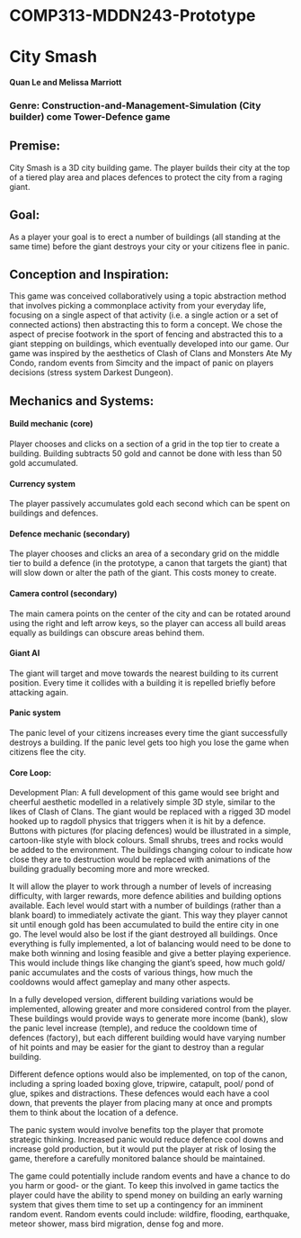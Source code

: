 # COMP313-MDDN243-Prototype

# City Smash
 #### Quan Le and Melissa Marriott

### Genre: Construction-and-Management-Simulation (City builder) come Tower-Defence game 

## Premise: 
City Smash is a 3D city building game. The player builds their city at the top of a tiered play area and places defences to protect the city from a raging giant. 

## Goal:
As a player your goal is to erect a number of buildings (all standing at the same time) before the giant destroys your city or your citizens flee in panic. 

## Conception and Inspiration:
This game was conceived collaboratively using a topic abstraction method that involves picking a commonplace activity from your everyday life, focusing on a single aspect of that activity (i.e. a single action or a set of connected actions) then abstracting this to form a concept. We chose the aspect of precise footwork in the sport of fencing and abstracted this to a giant stepping on buildings, which eventually developed into our game. 
Our game was inspired by the aesthetics of Clash of Clans and Monsters Ate My Condo, random events from Simcity and the impact of panic on players decisions (stress system Darkest Dungeon). 

## Mechanics and Systems: 

#### Build mechanic (core)

Player chooses and clicks on a section of a grid in the top tier to create a building. Building subtracts 50 gold and cannot be done with less than 50 gold accumulated. 

#### Currency system 

The player passively accumulates gold each second which can be spent on buildings and defences. 

#### Defence mechanic (secondary)

The player chooses and clicks an area of a secondary grid on the middle tier to build a defence (in the prototype, a canon that targets the giant) that will slow down or alter the path of the giant. This costs money to create. 

#### Camera control (secondary)

The main camera points on the center of the city and can be rotated around using the right and left arrow keys, so the player can access all build areas equally as buildings can obscure areas behind them. 

#### Giant AI

The giant will target and move towards the nearest building to its current position. Every time it collides with a building it is repelled briefly before attacking again. 

#### Panic system 

The panic level of your citizens increases every time the giant successfully destroys a building. If the panic level gets too high you lose the game when citizens flee the city. 

#### Core Loop: 




Development Plan: A full development of this game would see bright and cheerful aesthetic modelled in a relatively simple 3D style, similar to the likes of Clash of Clans. The giant would be replaced with a rigged 3D model hooked up to ragdoll physics that triggers when it is hit by a defence. Buttons with pictures (for placing defences) would be illustrated in a simple, cartoon-like style with block colours. Small shrubs, trees and rocks would be added to the environment. The buildings changing colour to indicate how close they are to destruction would be replaced with animations of the building gradually becoming more and more wrecked. 

It will allow the player to work through a number of levels of increasing difficulty, with larger rewards, more defence abilities and building options available. Each level would start with a number of buildings (rather than a blank board) to immediately activate the giant. This way they player cannot sit until enough gold has been accumulated to build the entire city in one go. The level would also be lost if the giant destroyed all buildings. Once everything is fully implemented, a lot of balancing would need to be done to make both winning and losing feasible and give a better playing experience. This would include things like changing the giant’s speed, how much gold/ panic accumulates and the costs of various things, how much the cooldowns would affect gameplay and many other aspects. 

In a fully developed version, different building variations would be implemented, allowing greater and more considered control from the player. These buildings would provide ways to generate more income (bank), slow the panic level increase (temple), and reduce the cooldown time of defences (factory), but each different building would have varying number of hit points and may be easier for the giant to destroy than a regular building. 

Different defence options would also be implemented, on top of the canon, including a spring loaded boxing glove, tripwire, catapult, pool/ pond of glue, spikes and distractions. These defences would each have a cool down, that prevents the player from placing many at once and prompts them to think about the location of a defence. 

The panic system would involve benefits top the player that promote strategic thinking. Increased panic would reduce defence cool downs and increase gold production, but it would put the player at risk of losing the game, therefore a carefully monitored balance should be maintained. 

The game could potentially include random events and have a chance to do you harm or good- or the giant. To keep this involved in game tactics the player could have the ability to spend money on building an early warning system that gives them time to set up a contingency for an imminent random event.  Random events could include: wildfire, flooding, earthquake, meteor shower, mass bird migration, dense fog and more. 
